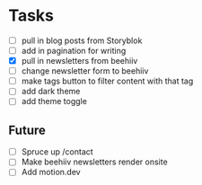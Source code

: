 # Tasks

- [ ] pull in blog posts from Storyblok
- [ ] add in pagination for writing
- [x] pull in newsletters from beehiiv
- [ ] change newsletter form to beehiiv
- [ ] make tags button to filter content with that tag
- [ ] add dark theme
- [ ] add theme toggle

## Future

- [ ] Spruce up /contact
- [ ] Make beehiiv newsletters render onsite
- [ ] Add motion.dev
